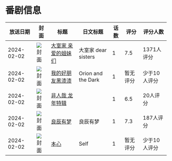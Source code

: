 # 番剧信息

|放送日期|封面|标题|日文标题|话数|评分|评分人数|
|---|---|---|---|---|---|---|
|2024-02-02|![封面](https://lain.bgm.tv/pic/cover/c/17/1e/448655_z11A1.jpg)|[大室家 亲爱的姐妹们](https://bangumi.tv/subject/448655)|大室家 dear sisters|1|7.5|1371人评分|
|2024-02-02|![封面](https://lain.bgm.tv/pic/cover/c/58/29/464697_M07Zl.jpg)|[我的好朋友黑漆漆](https://bangumi.tv/subject/464697)|Orion and the Dark|1|暂无评分|少于10人评分|
|2024-02-02|![封面](https://lain.bgm.tv/pic/cover/c/ad/63/478409_PznpB.jpg)|[非人哉 龙年特辑](https://bangumi.tv/subject/478409)||1|6.5|20人评分|
|2024-02-02|![封面](https://lain.bgm.tv/pic/cover/c/02/c1/478613_L66u2.jpg)|[良辰有梦](https://bangumi.tv/subject/478613)|良辰有梦|1|7.3|187人评分|
|2024-02-02|![封面](https://lain.bgm.tv/pic/cover/c/e2/13/478805_8w8qo.jpg)|[本心](https://bangumi.tv/subject/478805)|Self|1|暂无评分|少于10人评分|

